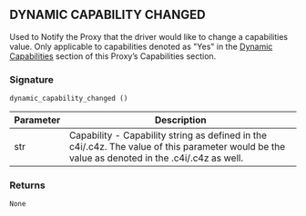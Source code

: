 ## DYNAMIC CAPABILITY CHANGED

Used to Notify the Proxy that the driver would like to change a capabilities value.  Only applicable to capabilities denoted as "Yes" in the [Dynamic Capabilities][1] section of this Proxy’s Capabilities section.


### Signature

`dynamic_capability_changed ()`


| Parameter | Description |
| --- | --- |
| str | Capability - Capability string as defined in the c4i/.c4z.  The value of this parameter would be the value as denoted in the .c4i/.c4z as well. |


### Returns

`None`

[1]:	https://control4.github.io/docs-driverworks-proxyprotocol/#camera-capabilities